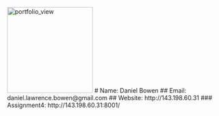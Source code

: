 <img width="200" alt="portfolio_view" src="https://user-images.githubusercontent.com/3328606/130530189-3c519d52-a4d0-44d2-a854-aec0ff8eeb17.jpeg">
# Name: Daniel Bowen
## Email: daniel.lawrence.bowen@gmail.com
## Website: http://143.198.60.31
### Assignment4: http://143.198.60.31:8001/
